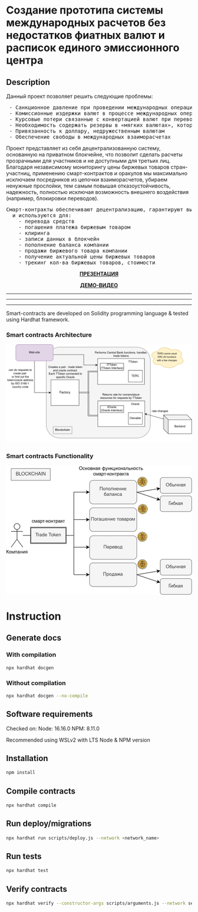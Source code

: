 # Cоздание прототипа системы международных расчетов без недостатков фиатных валют и расписок единого эмиссионного центра

## Description
Данный проект позволяет решить следующие проблемы:
<pre>
 - Cанкционное давление при проведении международных операций через зарубежные банки
 - Комиссионные издержки валют в процессе международных операций
 - Курсовые потери связанные с конвертацией валют при переводах
 - Необходимость содержать резервы в «мягких валютах», которые также подвержены инфляции
 - Привязанность к доллару, недружественным валютам
 - Обеспечение свободы в международных взаиморасчетах
</pre>

<p> Проект представляет из себя децентрализованную систему, основанную на приватном блокчейне, что позволит сделать расчеты прозрачными для участников и не доступными для третьих лиц. 
Благодаря независимому мониторингу цены биржевых товаров стран-участниц, применению смарт-контрактов и оракулов мы максимально исключаем посредников из цепочки взаиморасчетов, 
  убираем ненужные прослойки, тем самым повышая отказоустойчивость, надежность, полностью исключая возможность внешнего воздействия (например, блокировки переводов). </p>
<pre>
Смарт-контракты обеспечивают децентрализацию, гарантируют выполнение всех обозначенных условий 
  и используются для:
    - перевода средств
    - погашения платежа биржевым товаром
    - клиринга 
    - записи данных в блокчейн
    - пополнение баланса компании
    - продажи биржевого товара компании
    - получение актуальной цены биржевых товаров
    - трекинг кол-ва биржевых товаров, стоимости
</pre>
<p align="center">
<a target="_blank" href="https://docs.google.com/presentation/d/1UVti95rUJGaFLpSH21lf0jEgOCyVy5hu/edit?usp=sharing&ouid=107789248276318824212&rtpof=true&sd=true"><b>ПРЕЗЕНТАЦИЯ</b></a> </p>    
<p align="center">
<a target="_blank" href="https://www.youtube.com/watch?v=KlEst2H45OM"><b>ДЕМО-ВИДЕО</b></a> </p>

<hr> <hr> <hr>
Smart-contracts are developed on Solidity programming language & tested using Hardhat framework.

### Smart contracts Architecture 
<img src="./Architecture.png" id="a"></img>

### Smart contracts Functionality
<img src="./Functionality.png" id="a"></img>

# Instruction
## Generate docs
### With compilation
```bash
npx hardhat docgen
```
### Without compilation
```bash
npx hardhat docgen --no-compile
```

## Software requirements
Checked on:
  Node: 16.16.0
  NPM: 8.11.0

Recommended using WSLv2 with LTS Node & NPM version

## Installation 
```bash
npm install
```

## Compile contracts
```bash
npx hardhat compile
```

## Run deploy/migrations
```bash
npx hardhat run scripts/deploy.js --network <network_name>
```

## Run tests
```bash
npx hardhat test
```

## Verify contracts
```bash
npx hardhat verify --constructor-args scripts/arguments.js --network sepolia {contractAddress}
```

